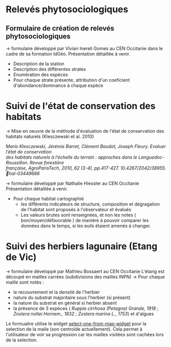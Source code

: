 # Relevés phytosociologiques
## Formulaire de création de relevés phytosociologiques
-> formulaire développé par Vivian Inereli Gomes au CEN Occitanie dans le cadre de sa formation IdGéo. 
Présentation détaillée à venir.
* Description de la station
* Description des différentes strates
* Enumération des espèces
* Pour chaque strate présente, attribution d'un coeficient d'abondance/dominance à chaque espèce
# Suivi de l'état de conservation des habitats
-> Mise en oeuvre de la méthode d'évaluation de l'état de conservation des habitats naturels (Klesczewski et al. 2010)

_Mario Klesczewski, Jérémie Barret, Clément Baudot, Joseph Fleury.  Evaluer l’état de conservation  
des habitats naturels à l’échelle du terrain : approches dans le Languedoc-Roussillon. Revue forestière  
française, AgroParisTech, 2010, 62 (3-4), pp.417-427. 10.4267/2042/38955. ￿hal-03449686_

-> formulaire développé par Nathalie Hiessler au CEN Occitanie
Présentation détaillée à venir.
* Pour chaque habitat cartographié
    * les différents indicateurs de structure, composition et dégragation de l'habitat sont proposés à l'observateur et évalués
    * Les valeurs brutes sont renseignées, et non les notes ( bon/moyen/défavorable ) de manière à pouvoir comparer les données dans le temps, si les euils étaient amenés à changer.

# Suivi des herbiers lagunaire (Etang de Vic)
-> formulaire développé par Mathieu Bossaert au CEN Occitanie
L'étang est découpé en mailles carrées (subdivisions des mailles INPN)
-> Pour chaque maille sont notés :
* le recouvrement et la densité de l'herbier
* nature du substrat majoritaire sous l'herbier (si présent)
* la nature du substrat en général si herbier absent
* la présence de 3 espèces ( _Ruppia cirrhosa (Petagna) Grande, 1918_ ; _Zostera noltei Hornem., 1832_ ;  _Zostera marina L., 1753_) et d'algues

Le formualire utilise le widget [select-one-from-map-widget](https://docs.getodk.org/form-question-types/#select-one-from-map-widget) pour la selection de la maile (son centroïde actuellement). Cela permet à l'utilisateur de voir sa progression car les mailles visitées sont cachées lors de la selection.